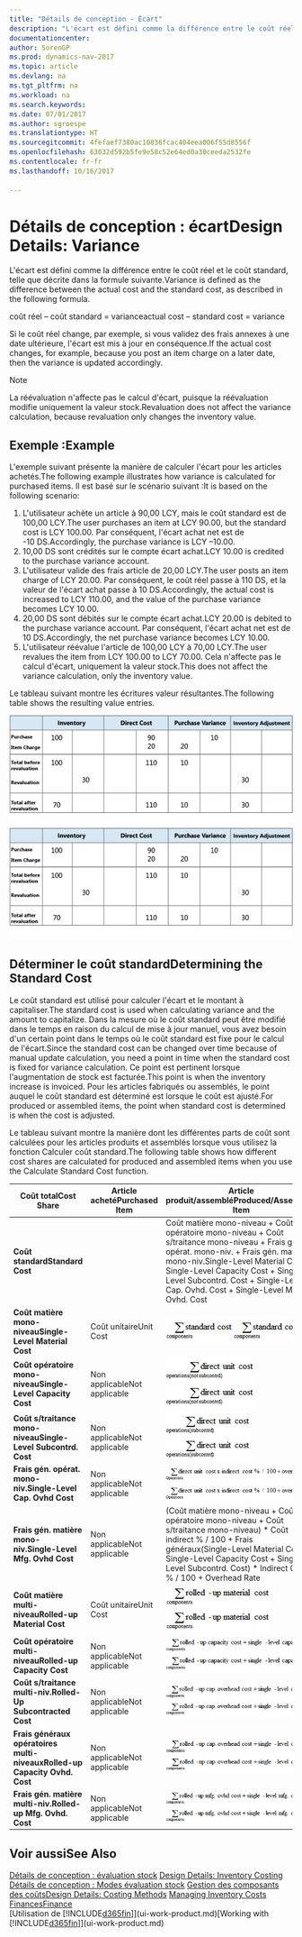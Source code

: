 ```yaml
---
title: "Détails de conception - Écart"
description: "L'écart est défini comme la différence entre le coût réel et le coût standard, telle que décrite dans la formule suivante."
documentationcenter: 
author: SorenGP
ms.prod: dynamics-nav-2017
ms.topic: article
ms.devlang: na
ms.tgt_pltfrm: na
ms.workload: na
ms.search.keywords: 
ms.date: 07/01/2017
ms.author: sgroespe
ms.translationtype: HT
ms.sourcegitcommit: 4fefaef7380ac10836fcac404eea006f55d8556f
ms.openlocfilehash: 63032d592b5fe9e58c52e64ed0a30ceeda2532fe
ms.contentlocale: fr-fr
ms.lasthandoff: 10/16/2017

---
```

# <a name="design-details-variance"></a><span data-ttu-id="ab9bc-103">Détails de conception : écart</span><span class="sxs-lookup"><span data-stu-id="ab9bc-103">Design Details: Variance</span></span>
<span data-ttu-id="ab9bc-104">L'écart est défini comme la différence entre le coût réel et le coût standard, telle que décrite dans la formule suivante.</span><span class="sxs-lookup"><span data-stu-id="ab9bc-104">Variance is defined as the difference between the actual cost and the standard cost, as described in the following formula.</span></span>  

 <span data-ttu-id="ab9bc-105">coût réel – coût standard = variance</span><span class="sxs-lookup"><span data-stu-id="ab9bc-105">actual cost – standard cost = variance</span></span>  

 <span data-ttu-id="ab9bc-106">Si le coût réel change, par exemple, si vous validez des frais annexes à une date ultérieure, l'écart est mis à jour en conséquence.</span><span class="sxs-lookup"><span data-stu-id="ab9bc-106">If the actual cost changes, for example, because you post an item charge on a later date, then the variance is updated accordingly.</span></span>  

> [!NOTE]  
>  <span data-ttu-id="ab9bc-107">La réévaluation n'affecte pas le calcul d'écart, puisque la réévaluation modifie uniquement la valeur stock.</span><span class="sxs-lookup"><span data-stu-id="ab9bc-107">Revaluation does not affect the variance calculation, because revaluation only changes the inventory value.</span></span>  

## <a name="example"></a><span data-ttu-id="ab9bc-108">Exemple :</span><span class="sxs-lookup"><span data-stu-id="ab9bc-108">Example</span></span>  
 <span data-ttu-id="ab9bc-109">L'exemple suivant présente la manière de calculer l'écart pour les articles achetés.</span><span class="sxs-lookup"><span data-stu-id="ab9bc-109">The following example illustrates how variance is calculated for purchased items.</span></span> <span data-ttu-id="ab9bc-110">Il est basé sur le scénario suivant :</span><span class="sxs-lookup"><span data-stu-id="ab9bc-110">It is based on the following scenario:</span></span>  

1.  <span data-ttu-id="ab9bc-111">L'utilisateur achète un article à 90,00 LCY, mais le coût standard est de 100,00 LCY.</span><span class="sxs-lookup"><span data-stu-id="ab9bc-111">The user purchases an item at LCY 90.00, but the standard cost is LCY 100.00.</span></span> <span data-ttu-id="ab9bc-112">Par conséquent, l'écart achat net est de -10 DS.</span><span class="sxs-lookup"><span data-stu-id="ab9bc-112">Accordingly, the purchase variance is LCY –10.00.</span></span>  
2.  <span data-ttu-id="ab9bc-113">10,00 DS sont crédités sur le compte écart achat.</span><span class="sxs-lookup"><span data-stu-id="ab9bc-113">LCY 10.00 is credited to the purchase variance account.</span></span>  
3.  <span data-ttu-id="ab9bc-114">L'utilisateur valide des frais article de 20,00 LCY.</span><span class="sxs-lookup"><span data-stu-id="ab9bc-114">The user posts an item charge of LCY 20.00.</span></span> <span data-ttu-id="ab9bc-115">Par conséquent, le coût réel passe à 110 DS, et la valeur de l'écart achat passe à 10 DS.</span><span class="sxs-lookup"><span data-stu-id="ab9bc-115">Accordingly, the actual cost is increased to LCY 110.00, and the value of the purchase variance becomes LCY 10.00.</span></span>  
4.  <span data-ttu-id="ab9bc-116">20,00 DS sont débités sur le compte écart achat.</span><span class="sxs-lookup"><span data-stu-id="ab9bc-116">LCY 20.00 is debited to the purchase variance account.</span></span> <span data-ttu-id="ab9bc-117">Par conséquent, l'écart achat net est de 10 DS.</span><span class="sxs-lookup"><span data-stu-id="ab9bc-117">Accordingly, the net purchase variance becomes LCY 10.00.</span></span>  
5.  <span data-ttu-id="ab9bc-118">L'utilisateur réévalue l'article de 100,00 LCY à 70,00 LCY.</span><span class="sxs-lookup"><span data-stu-id="ab9bc-118">The user revalues the item from LCY 100.00 to LCY 70.00.</span></span> <span data-ttu-id="ab9bc-119">Cela n'affecte pas le calcul d'écart, uniquement la valeur stock.</span><span class="sxs-lookup"><span data-stu-id="ab9bc-119">This does not affect the variance calculation, only the inventory value.</span></span>  

 <span data-ttu-id="ab9bc-120">Le tableau suivant montre les écritures valeur résultantes.</span><span class="sxs-lookup"><span data-stu-id="ab9bc-120">The following table shows the resulting value entries.</span></span>  

 <span data-ttu-id="ab9bc-121">![Calcul variance achat](media/design_details_inventory_costing_11_purchase_variance.png "design_details_inventory_costing_11_purchase_variance")</span><span class="sxs-lookup"><span data-stu-id="ab9bc-121">![Purchase variance calculation](media/design_details_inventory_costing_11_purchase_variance.png "design_details_inventory_costing_11_purchase_variance")</span></span>  

## <a name="determining-the-standard-cost"></a><span data-ttu-id="ab9bc-122">Déterminer le coût standard</span><span class="sxs-lookup"><span data-stu-id="ab9bc-122">Determining the Standard Cost</span></span>  
 <span data-ttu-id="ab9bc-123">Le coût standard est utilisé pour calculer l'écart et le montant à capitaliser.</span><span class="sxs-lookup"><span data-stu-id="ab9bc-123">The standard cost is used when calculating variance and the amount to capitalize.</span></span> <span data-ttu-id="ab9bc-124">Dans la mesure où le coût standard peut être modifié dans le temps en raison du calcul de mise à jour manuel, vous avez besoin d'un certain point dans le temps où le coût standard est fixe pour le calcul de l'écart.</span><span class="sxs-lookup"><span data-stu-id="ab9bc-124">Since the standard cost can be changed over time because of manual update calculation, you need a point in time when the standard cost is fixed for variance calculation.</span></span> <span data-ttu-id="ab9bc-125">Ce point est pertinent lorsque l'augmentation de stock est facturée.</span><span class="sxs-lookup"><span data-stu-id="ab9bc-125">This point is when the inventory increase is invoiced.</span></span> <span data-ttu-id="ab9bc-126">Pour les articles fabriqués ou assemblés, le point auquel le coût standard est déterminé est lorsque le coût est ajusté.</span><span class="sxs-lookup"><span data-stu-id="ab9bc-126">For produced or assembled items, the point when standard cost is determined is when the cost is adjusted.</span></span>  

 <span data-ttu-id="ab9bc-127">Le tableau suivant montre la manière dont les différentes parts de coût sont calculées pour les articles produits et assemblés lorsque vous utilisez la fonction Calculer coût standard.</span><span class="sxs-lookup"><span data-stu-id="ab9bc-127">The following table shows how different cost shares are calculated for produced and assembled items when you use the Calculate Standard Cost function.</span></span>  

|<span data-ttu-id="ab9bc-128">Coût total</span><span class="sxs-lookup"><span data-stu-id="ab9bc-128">Cost Share</span></span>|<span data-ttu-id="ab9bc-129">Article acheté</span><span class="sxs-lookup"><span data-stu-id="ab9bc-129">Purchased Item</span></span>|<span data-ttu-id="ab9bc-130">Article produit/assemblé</span><span class="sxs-lookup"><span data-stu-id="ab9bc-130">Produced/Assembled Item</span></span>|  
|----------------|--------------------|------------------------------|  
|<span data-ttu-id="ab9bc-131">**Coût standard**</span><span class="sxs-lookup"><span data-stu-id="ab9bc-131">**Standard Cost**</span></span>||<span data-ttu-id="ab9bc-132">Coût matière mono-niveau + Coût opératoire mono-niveau + Coût s/traitance mono-niveau + Frais gén. opérat. mono-niv. + Frais gén. matière mono-niv.</span><span class="sxs-lookup"><span data-stu-id="ab9bc-132">Single-Level Material Cost + Single-Level Capacity Cost + Single-Level Subcontrd. Cost + Single-Level Cap. Ovhd. Cost + Single-Level Mfg. Ovhd. Cost</span></span>|  
|<span data-ttu-id="ab9bc-133">**Coût matière mono-niveau**</span><span class="sxs-lookup"><span data-stu-id="ab9bc-133">**Single-Level Material Cost**</span></span>|<span data-ttu-id="ab9bc-134">Coût unitaire</span><span class="sxs-lookup"><span data-stu-id="ab9bc-134">Unit Cost</span></span>|<span data-ttu-id="ab9bc-135">![Equation 1](media/design_details_inventory_costing_11_equation_1.png "design_details_inventory_costing_11_equation_1")</span><span class="sxs-lookup"><span data-stu-id="ab9bc-135">![Equation 1](media/design_details_inventory_costing_11_equation_1.png "design_details_inventory_costing_11_equation_1")</span></span>|  
|<span data-ttu-id="ab9bc-136">**Coût opératoire mono-niveau**</span><span class="sxs-lookup"><span data-stu-id="ab9bc-136">**Single-Level Capacity Cost**</span></span>|<span data-ttu-id="ab9bc-137">Non applicable</span><span class="sxs-lookup"><span data-stu-id="ab9bc-137">Not applicable</span></span>|<span data-ttu-id="ab9bc-138">![Equation 2](media/design_details_inventory_costing_11_equation_2.png "design_details_inventory_costing_11_equation_2")</span><span class="sxs-lookup"><span data-stu-id="ab9bc-138">![Equation 2](media/design_details_inventory_costing_11_equation_2.png "design_details_inventory_costing_11_equation_2")</span></span>|  
|<span data-ttu-id="ab9bc-139">**Coût s/traitance mono-niveau**</span><span class="sxs-lookup"><span data-stu-id="ab9bc-139">**Single-Level Subcontrd. Cost**</span></span>|<span data-ttu-id="ab9bc-140">Non applicable</span><span class="sxs-lookup"><span data-stu-id="ab9bc-140">Not applicable</span></span>|<span data-ttu-id="ab9bc-141">![Equation 3](media/design_details_inventory_costing_11_equation_3.png "design_details_inventory_costing_11_equation_3")</span><span class="sxs-lookup"><span data-stu-id="ab9bc-141">![Equation 3](media/design_details_inventory_costing_11_equation_3.png "design_details_inventory_costing_11_equation_3")</span></span>|  
|<span data-ttu-id="ab9bc-142">**Frais gén. opérat. mono-niv.**</span><span class="sxs-lookup"><span data-stu-id="ab9bc-142">**Single-Level Cap. Ovhd Cost**</span></span>|<span data-ttu-id="ab9bc-143">Non applicable</span><span class="sxs-lookup"><span data-stu-id="ab9bc-143">Not applicable</span></span>|<span data-ttu-id="ab9bc-144">![Equation 4](media/design_details_inventory_costing_11_equation_4.png "design_details_inventory_costing_11_equation_4")</span><span class="sxs-lookup"><span data-stu-id="ab9bc-144">![Equation 4](media/design_details_inventory_costing_11_equation_4.png "design_details_inventory_costing_11_equation_4")</span></span>|  
|<span data-ttu-id="ab9bc-145">**Frais gén. matière mono-niv.**</span><span class="sxs-lookup"><span data-stu-id="ab9bc-145">**Single-Level Mfg. Ovhd Cost**</span></span>|<span data-ttu-id="ab9bc-146">Non applicable</span><span class="sxs-lookup"><span data-stu-id="ab9bc-146">Not applicable</span></span>|<span data-ttu-id="ab9bc-147">(Coût matière mono-niveau + Coût opératoire mono-niveau + Coût s/traitance mono-niveau) * Coût indirect % / 100 + Frais généraux</span><span class="sxs-lookup"><span data-stu-id="ab9bc-147">(Single-Level Material Cost + Single-Level Capacity Cost + Single-Level Subcontrd. Cost) * Indirect Cost % / 100 + Overhead Rate</span></span>|  
|<span data-ttu-id="ab9bc-148">**Coût matière multi-niveau**</span><span class="sxs-lookup"><span data-stu-id="ab9bc-148">**Rolled-up Material Cost**</span></span>|<span data-ttu-id="ab9bc-149">Coût unitaire</span><span class="sxs-lookup"><span data-stu-id="ab9bc-149">Unit Cost</span></span>|<span data-ttu-id="ab9bc-150">![Equation 5](media/design_details_inventory_costing_11_equation_5.png "design_details_inventory_costing_11_equation_5")</span><span class="sxs-lookup"><span data-stu-id="ab9bc-150">![Equation 5](media/design_details_inventory_costing_11_equation_5.png "design_details_inventory_costing_11_equation_5")</span></span>|  
|<span data-ttu-id="ab9bc-151">**Coût opératoire multi-niveau**</span><span class="sxs-lookup"><span data-stu-id="ab9bc-151">**Rolled-up Capacity Cost**</span></span>|<span data-ttu-id="ab9bc-152">Non applicable</span><span class="sxs-lookup"><span data-stu-id="ab9bc-152">Not applicable</span></span>|<span data-ttu-id="ab9bc-153">![Equation 6](media/design_details_inventory_costing_11_equation_6.png "design_details_inventory_costing_11_equation_6")</span><span class="sxs-lookup"><span data-stu-id="ab9bc-153">![Equation 6](media/design_details_inventory_costing_11_equation_6.png "design_details_inventory_costing_11_equation_6")</span></span>|  
|<span data-ttu-id="ab9bc-154">**Coût s/traitance multi-niv.**</span><span class="sxs-lookup"><span data-stu-id="ab9bc-154">**Rolled-Up Subcontracted Cost**</span></span>|<span data-ttu-id="ab9bc-155">Non applicable</span><span class="sxs-lookup"><span data-stu-id="ab9bc-155">Not applicable</span></span>|<span data-ttu-id="ab9bc-156">![Equation 7](media/design_details_inventory_costing_11_equation_7.png "design_details_inventory_costing_11_equation_7")</span><span class="sxs-lookup"><span data-stu-id="ab9bc-156">![Equation 7](media/design_details_inventory_costing_11_equation_7.png "design_details_inventory_costing_11_equation_7")</span></span>|  
|<span data-ttu-id="ab9bc-157">**Frais généraux opératoires multi-niveaux**</span><span class="sxs-lookup"><span data-stu-id="ab9bc-157">**Rolled-up Capacity Ovhd. Cost**</span></span>|<span data-ttu-id="ab9bc-158">Non applicable</span><span class="sxs-lookup"><span data-stu-id="ab9bc-158">Not applicable</span></span>|<span data-ttu-id="ab9bc-159">![Equation 8](media/design_details_inventory_costing_11_equation_8.png "design_details_inventory_costing_11_equation_8")</span><span class="sxs-lookup"><span data-stu-id="ab9bc-159">![Equation 8](media/design_details_inventory_costing_11_equation_8.png "design_details_inventory_costing_11_equation_8")</span></span>|  
|<span data-ttu-id="ab9bc-160">**Frais gén. matière multi-niv.**</span><span class="sxs-lookup"><span data-stu-id="ab9bc-160">**Rolled-up Mfg. Ovhd. Cost**</span></span>|<span data-ttu-id="ab9bc-161">Non applicable</span><span class="sxs-lookup"><span data-stu-id="ab9bc-161">Not applicable</span></span>|<span data-ttu-id="ab9bc-162">![Equation 9](media/design_details_inventory_costing_11_equation_9.png "design_details_inventory_costing_11_equation_9")</span><span class="sxs-lookup"><span data-stu-id="ab9bc-162">![Equation 9](media/design_details_inventory_costing_11_equation_9.png "design_details_inventory_costing_11_equation_9")</span></span>|  

## <a name="see-also"></a><span data-ttu-id="ab9bc-163">Voir aussi</span><span class="sxs-lookup"><span data-stu-id="ab9bc-163">See Also</span></span>  
 <span data-ttu-id="ab9bc-164">[Détails de conception : évaluation stock](design-details-inventory-costing.md) </span><span class="sxs-lookup"><span data-stu-id="ab9bc-164">[Design Details: Inventory Costing](design-details-inventory-costing.md) </span></span>  
 <span data-ttu-id="ab9bc-165">[Détails de conception : Modes évaluation stock](design-details-costing-methods.md) [Gestion des composants des coûts](finance-manage-inventory-costs.md)</span><span class="sxs-lookup"><span data-stu-id="ab9bc-165">[Design Details: Costing Methods](design-details-costing-methods.md) [Managing Inventory Costs](finance-manage-inventory-costs.md)</span></span>  
 [<span data-ttu-id="ab9bc-166">Finances</span><span class="sxs-lookup"><span data-stu-id="ab9bc-166">Finance</span></span>](finance.md)  
 <span data-ttu-id="ab9bc-167">[Utilisation de [!INCLUDE[d365fin](includes/d365fin_md.md)]](ui-work-product.md)</span><span class="sxs-lookup"><span data-stu-id="ab9bc-167">[Working with [!INCLUDE[d365fin](includes/d365fin_md.md)]](ui-work-product.md)</span></span>

